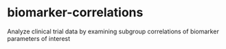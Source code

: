 # biomarker-correlations
Analyze clinical trial data by examining subgroup correlations of biomarker parameters of interest
